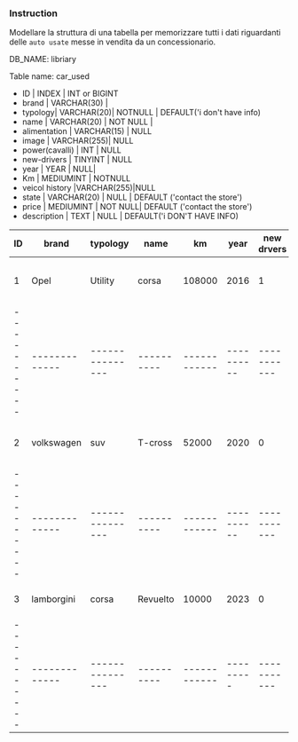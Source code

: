 ### Instruction

Modellare la struttura di una tabella per memorizzare tutti i dati riguardanti delle `auto usate` messe in vendita da un concessionario.

DB_NAME: libriary

Table name: car_used

-   ID | INDEX | INT or BIGINT
-   brand | VARCHAR(30) |
-   typology| VARCHAR(20)| NOTNULL | DEFAULT('i don't have info)
-   name | VARCHAR(20) | NOT NULL |
-   alimentation | VARCHAR(15) | NULL
-   image | VARCHAR(255)| NULL
-   power(cavalli) | INT | NULL
-   new-drivers | TINYINT | NULL
-   year | YEAR | NULL|
-   Km | MEDIUMINT | NOTNULL
-   veicol history |VARCHAR(255)|NULL
-   state | VARCHAR(20) | NULL | DEFAULT ('contact the store')
-   price | MEDIUMINT | NOT NULL| DEFAULT ('contact the store')
-   description | TEXT | NULL | DEFAULT('i DON'T HAVE INFO)

| ID         | brand         | typology        | name       | km           | year       | new drvers  | veicol history            | state                  | price    | description                     | alimentaztion    |
| ---------- | ------------- | --------------- | ---------- | ------------ | ---------- | ----------- | ------------------------- | ---------------------- | -------- | ------------------------------- | ---------------- |
| 1          | Opel          | Utility         | corsa      | 108000       | 2016       | 1           | 15/07/2016 Fabio rossi    | solo qualche graffio   | 5000     | la vendo per prendermi un suv   | benzina          |
| ---------- | ------------- | --------------- | ---------- | ------------ | ---------- | ----------- | ------------------------- | ---------------------- | -------- | ------------------------------- | ---------------- |
| 2          | volkswagen    | suv             | T-cross    | 52000        | 2020       | 0           | 30/05/2020 Marco Giunti   | come nuova             | 2000     | la vendo per prendermi un bmw   | diesel           |
| ---------- | ------------- | --------------- | ---------- | ------------ | ---------- | ----------- | ------------------------- | ---------------------- | -------- | ------------------------------- | ---------------- |
| 3          | lamborgini    | corsa           | Revuelto   | 10000        | 2023       | 0           | 15/10/2023 Gino Cuneo     | come nuova             | 350000   | la vendo perche va forte        | ibryd            |
| ---------- | ------------- | --------------- | ---------- | ------------ | ---------  | ----------- | ------------------------- | ---------------------- | -------- | ------------------------------- | ---------------  |
